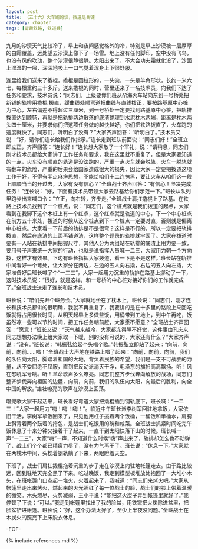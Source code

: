 ```yaml
---
layout: post
title: （五十六）火车跑的快，拨道是关键
category: chapter
tags: [青藏铁路, 铁道兵]
---
```


九月的沙漠天气比较冷了，早上和夜间感觉格外的冷，特别是早上沙漠被一层厚厚的白霜覆盖，远处望去沙漠上像下了一场雪。地上没有任何脚印，空中没有飞鸟，也没有风的吹动，整个沙漠很静很静。太阳出来了，不大会功夫霜就化没了，沙面上湿湿的一层，深深地吸上一口气觉着浑身上下很舒服。

连里给我们送来了撬棍，撬棍是圆柱形的，一头尖，一头是羊角形状，长约一米六七，每根重约三十多斤。送来撬棍的同时，营里还来了一名技术员，向我们下达了任务和要求，技术员说：“同志们，上级要你们班从尕海火车站向东到一号桥处把新铺的轨排用撬棍 拨直，缓曲线处顺弯道把曲线与直线拨正，要按路基原中心桩为中心，左右偏差不得超过三厘米，到一号桥处一定要找到路基原中心桩，把轨排拨直达到顺畅，再就是把轨排两边散落的底渣整理到水泥枕木两端，距离是枕木两头四十厘米，并要求你们把这项任务做的越快越好，你们把铁路拨直了，火车跑的速度就快了。同志们，听明白了没有？”大家齐声回答：“听明白了。”技术员又说：“好，请你们连长给我们作指示。”连长走到班队前面说：“同志们好！”全班立即立正，齐声回答：“连长好！”连长想大家敬了一个军礼，说：“请稍息，同志们刚才技术员都给大家讲了工作任务和要求，我在这里就不重复了，但是大家要知道的一点，火车没有顺直的轨道是没法跑的，严重一点火车就会脱轨，火车一脱轨就有翻车的危险，严重的后果会给国家造成很大的损失，因此大家一定要把拨道这项工作干好，不得有半点麻痹思想，不能给咱们十二连抹黑，要让火车从咱们这一段上顺顺当当的开过去，大家有没有信心？”全班战士齐声回答：“有信心！坚决完成任务！”连长说：“好，下面有技术员带领大家去路基给你们示范一下。”班长从队列里跑步出来喊口令：“立正，向右转，齐步走。”全班战士肩扛撬棍上了路基。在铁路上技术员找到了一个桩点，说：“同志们，这个桩点就是我们拨道的起点，大家看到在我脚下这个木桩上有一个红点，这个红点就是轨道的中心，下一个中心桩点在前方五十米处，拨道的时候从这个桩点到下一个桩点一定要对直，否则就是偏离中心桩点。大家看一下前后的轨排是不是很弯？这样是不行的，所以一定要把轨排拨直，然后在底渣的上面再铺道渣，这样整个题录的轨排就牢固了。大家在拨道时要有一人站在轨排中间把握尺寸，其他人分为两组站在轨排的底渣上用力要一致，要用号子声来统一大家的行动，也就是说指挥人员喊一二三，大家用力朝一个方向拨，这样才有效果。下边有班长指挥大家拨道，看一下是不是这样。”班长站在轨排中间看好一个弯处，让大家分在两边，左边的五人向右撬，右边的五人向左撬，大家准备好后班长喊了个“一二三”，大家一起用力沉重的轨排在路基上挪动了一下，这时技术员说：“很好，就是这样，和一号桥的中心桩对接好你们的工作就完成了。”全班战士送走了连长和技术员。

班长说：“咱们先开个班务会。”大家就地坐在了枕木上，班长说：“同志们，刚才连长和技术员都讲的很明确，我就不再重复了，我要讲的是在十多里的路段上来回吃饭就得占用很长时间，从明天起早上多做些饭，用桶带到工地上，到中午再吃，饭虽然凉一些可以节约时间，把工作任务朝前赶，大家愿不愿意？”全班战士齐声回答：“愿意！”班长又说：“天气越来越冷，大家都冻得睡不好觉，这件事由孔庆来同志想想办法晚上给大家取一下暖，别的没有可说的，大家还有什么？”大家齐声说：“没有。”班长说：“韩振弦给起个头唱个歌。”韩振弦立即站了起来：“向前，向前，向前……唱！”全班战士大声地在铁路上唱了起来：“向前，向前，向前，我们的队伍向太阳，脚踏着祖国的大地，背负着民族的希望，我们是一支不可战胜的力量，从不委屈绝不屈服，直到把反动派消灭干净，毛泽东的旗帜高高飘扬。听！风在怒吼军号响。听！革命歌声多么嘹亮。同志们整齐步伐奔向解放的战场，同志们整齐步伐奔向祖国的边疆，向前，向前，我们的队伍向太阳，向最后的胜利，向全中国的解放。”雄壮嘹亮的歌声在沙漠上回荡。

唱完歌大家干起活来，班长看好弯道大家把撬棍插到钢轨底下，班长喊：“一二三！”大家一起用力“嗨！嗨！嗨！”。临近中午班长派李树军回驻地拿饭，大家依旧干活，李树军拿饭回来了，只见他用杠子挑着两个饭桶，一桶饭和半桶水，肩膀上斜背着两个鼓着的挎包，是战士们吃饭用的碗和咸菜。全班战士抓紧时间吃完午饭休息了十来分钟又接着干了起来，一直干到太阳快落下山的时候。班长喊一声“一二三”，大家“嗨”一声，不知道什么时候“嗨”声出来了，轨排却怎么也不动弹了，战士们个个都已精疲力尽了，没有力气再干了。班长说：“休息一下。”大家就在两枕木中间，头枕着钢轨躺了下来，两眼瞪着天空。

下班了，战士们肩扛撬棍拖着沉重的步子走在沙漠上向驻地帐篷走去。由于路比较远，回到驻地天完全黑了下来。吃过晚饭，我走到模型板堆放处抱回了一大堆小木头，在班帐篷门口点起一堆火，火着起来了，我喊道：“同志们来烤火吧。”大家从帐篷里走出来烤火，燃起来的火光照红了每一位战士的脸，战士们的脸上带着温暖的微笑。木头燃尽，火势减弱，王小平说：“能把这火炭子弄到帐篷里就好了。”我停顿了下说：“可以。”我走到帐篷里找出了我的脸盆，用铁锨把火炭除进盆里，把脸盆铲进帐篷。班长说：“好，这个办法太好了，至少上半夜没问题。”全班战士在木炭火的照亮下上床脱衣休息。

-EOF-

{% include references.md %}

